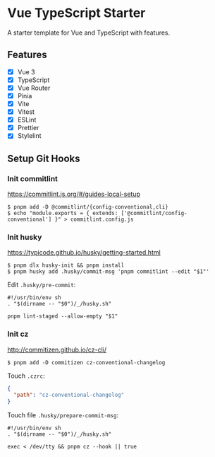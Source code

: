 # Vue TypeScript Starter

A starter template for Vue and TypeScript with features.

## Features

- [x] Vue 3
- [x] TypeScript
- [x] Vue Router
- [x] Pinia
- [x] Vite
- [x] Vitest
- [x] ESLint
- [x] Prettier
- [x] Stylelint

## Setup Git Hooks

### Init commitlint

https://commitlint.js.org/#/guides-local-setup

```shell
$ pnpm add -D @commitlint/{config-conventional,cli}
$ echo "module.exports = { extends: ['@commitlint/config-conventional'] }" > commitlint.config.js
```

### Init husky

https://typicode.github.io/husky/getting-started.html

```shell
$ pnpm dlx husky-init && pnpm install
$ pnpm husky add .husky/commit-msg 'pnpm commitlint --edit "$1"'
```

Edit `.husky/pre-commit`:

```shell
#!/usr/bin/env sh
. "$(dirname -- "$0")/_/husky.sh"

pnpm lint-staged --allow-empty "$1"
```

### Init cz

http://commitizen.github.io/cz-cli/

```shell
$ pnpm add -D commitizen cz-conventional-changelog
```

Touch `.czrc`:

```json
{
  "path": "cz-conventional-changelog"
}
```

Touch file `.husky/prepare-commit-msg`:

```shell
#!/usr/bin/env sh
. "$(dirname -- "$0")/_/husky.sh"

exec < /dev/tty && pnpm cz --hook || true
```
